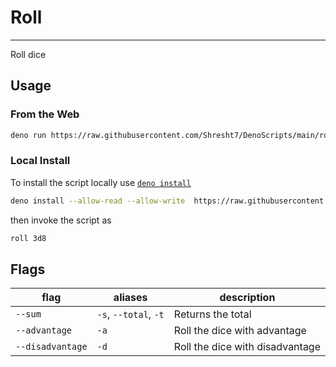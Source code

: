 # Roll

---

Roll dice

<!--
## Permissions

|                 |                                 |
| --------------- | ------------------------------- |
| `--allow-read`  | Read access to the file-system  |
| `--allow-write` | Write access to the file-system |

Read more about deno
[permissions](https://deno.land/manual/getting_started/permissions). -->

## Usage

### From the Web

```sh
deno run https://raw.githubusercontent.com/Shresht7/DenoScripts/main/roll/mod.ts 3d8
```

### Local Install

To install the script locally use
[`deno install`](https://deno.land/manual/tools/script_installer)

```sh
deno install --allow-read --allow-write  https://raw.githubusercontent.com/Shresht7/DenoScripts/main/roll/mod.ts
```

then invoke the script as

```sh
roll 3d8
```

## Flags

| flag             | aliases               | description                     |
| ---------------- | --------------------- | ------------------------------- |
| `--sum`          | `-s`, `--total`, `-t` | Returns the total               |
| `--advantage`    | `-a`                  | Roll the dice with advantage    |
| `--disadvantage` | `-d`                  | Roll the dice with disadvantage |
